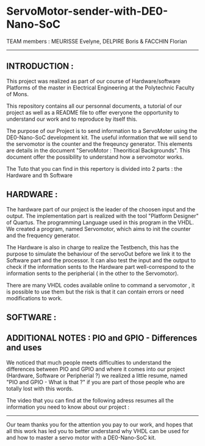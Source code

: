 # ServoMotor-sender-with-DE0-Nano-SoC

TEAM members : MEURISSE Evelyne, DELPIRE Boris & FACCHIN Florian

----------------------


INTRODUCTION :
------------

This project was realized as part of our course of Hardware/software Platforms of the master in Electrical Engineering at the Polytechnic Faculty of Mons. 

This repository contains all our personnal documents, a tutorial of our project as well as a README file to offer everyone the opportunity to understand our work and to reproduce by itself this.

The purpose of our Project is to send information to a ServoMoter using the DE0-Nano-SoC development kit. 
The useful information that we will send to the servomotor is the counter and the freqeuncy generator. This elements are details in the document "ServoMotor : Theoritical Backgrounds". This document offer the possibility to understand how a servomotor works. 

The Tuto that you can find in this repertory is divided into 2 parts : the Hardware and th Software 


HARDWARE :
----------

The hardware part of our project is the leader of the choosen input and the output. The implementation part is realized with the tool "Platform Designer" of Quartus. The programming Language used in this program in the VHDL. 
We created a program, named Servomotor, which aims to init the counter and the frequency generator.

The Hardware is also in charge to realize the Testbench, this has the purpose to simulate the behaviour of the servoOut before we link it to the Software part and the processor. It can also test the input and the output to check if the information sents to the Hardware part well-correspond to the information sents to the peripherial ( in the other to the Servomotor).

There are many VHDL codes available online to command a servomotor , it is possible to use them but the risk is that it can contain errors or need modifications to work. 

SOFTWARE : 
-----------



ADDITIONAL NOTES : PIO and GPIO - Differences and uses
------------------------------------------------------

We noticed that much people meets difficulties to understand the differences between PIO and GPIO and where it comes into our project (Hardware, Software or Peripherial ?) we realized a little resume, named "PIO and GPIO - What is that ?" if you are part of those people who are totally lost with this words.



The video that you can find at the following adress resumes all the information you need to know about our project :

--------------------------------------------------------------------------------------------------------------------------------------
Our team thanks you for the attention you pay to our work, and hopes that all this work has led you to better understand why VHDL can be used for and how to master a servo motor with a DE0-Nano-SoC kit.  
